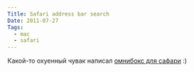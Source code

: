 ```yaml
---
Title: Safari address bar search
Date: 2011-07-27
Tags: 
  - mac
  - safari
---
```


<div class="text">Какой-то охуенный чувак написал <a href="https://github.com/rs/SafariOmnibar">омнибокс для сафари</a> :)</div>